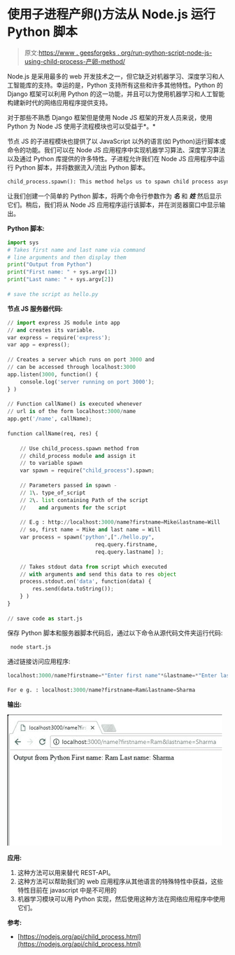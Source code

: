 # 使用子进程产卵()方法从 Node.js 运行 Python 脚本

> 原文:[https://www . geesforgeks . org/run-python-script-node-js-using-child-process-产卵-method/](https://www.geeksforgeeks.org/run-python-script-node-js-using-child-process-spawn-method/)

Node.js 是采用最多的 web 开发技术之一，但它缺乏对机器学习、深度学习和人工智能库的支持。幸运的是，Python 支持所有这些和许多其他特性。Python 的 Django 框架可以利用 Python 的这一功能，并且可以为使用机器学习和人工智能构建新时代的网络应用程序提供支持。

对于那些不熟悉 Django 框架但是使用 Node JS 框架的开发人员来说，使用 Python 为 Node JS 使用子流程模块也可以受益于*。*

节点 JS 的子进程模块也提供了以 JavaScript 以外的语言(如 Python)运行脚本或命令的功能。我们可以在 Node JS 应用程序中实现机器学习算法、深度学习算法以及通过 Python 库提供的许多特性。子进程允许我们在 Node JS 应用程序中运行 Python 脚本，并将数据流入/流出 Python 脚本。

```py
child_process.spawn(): This method helps us to spawn child process asynchronously.
```

让我们创建一个简单的 Python 脚本，将两个命令行参数作为 ***名*** 和 ***姓*** 然后显示它们。稍后，我们将从 Node JS 应用程序运行该脚本，并在浏览器窗口中显示输出。

**Python 脚本:**

```py
import sys
# Takes first name and last name via command 
# line arguments and then display them
print("Output from Python")
print("First name: " + sys.argv[1])
print("Last name: " + sys.argv[2])

# save the script as hello.py
```

**节点 JS 服务器代码:**

```py
// import express JS module into app
// and creates its variable.
var express = require('express');
var app = express();

// Creates a server which runs on port 3000 and 
// can be accessed through localhost:3000
app.listen(3000, function() {
    console.log('server running on port 3000');
} )

// Function callName() is executed whenever 
// url is of the form localhost:3000/name
app.get('/name', callName);

function callName(req, res) {

    // Use child_process.spawn method from 
    // child_process module and assign it
    // to variable spawn
    var spawn = require("child_process").spawn;

    // Parameters passed in spawn -
    // 1\. type_of_script
    // 2\. list containing Path of the script
    //    and arguments for the script 

    // E.g : http://localhost:3000/name?firstname=Mike&lastname=Will
    // so, first name = Mike and last name = Will
    var process = spawn('python',["./hello.py",
                            req.query.firstname,
                            req.query.lastname] );

    // Takes stdout data from script which executed
    // with arguments and send this data to res object
    process.stdout.on('data', function(data) {
        res.send(data.toString());
    } )
}

// save code as start.js
```

保存 Python 脚本和服务器脚本代码后，通过以下命令从源代码文件夹运行代码:

```py
 node start.js 
```

通过链接访问应用程序:

```py
localhost:3000/name?firstname=*"Enter first name"*&lastname=*"Enter last name"*

For e g. : localhost:3000/name?firstname=Ram&lastname=Sharma
```

**输出:**

![](img/d27c498ee33728e20fa395e32c3982b9.png)

**应用:**

1.  这种方法可以用来替代 REST-API。
2.  这种方法可以帮助我们的 web 应用程序从其他语言的特殊特性中获益，这些特性目前在 javascript 中是不可用的
3.  机器学习模块可以用 Python 实现，然后使用这种方法在网络应用程序中使用它们。

****参考:****

*   [https://nodejs.org/api/child_process.html](https://nodejs.org/api/child_process.html)